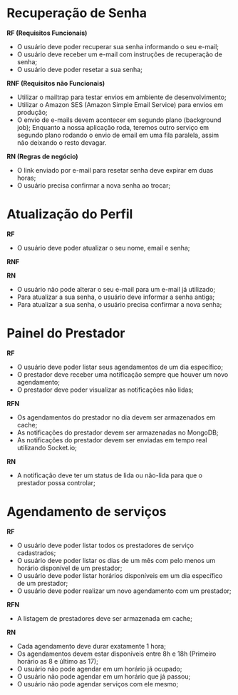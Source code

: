 # Recuperação de Senha

**RF (Requisitos Funcionais)**

- O usuário deve poder recuperar sua senha informando o seu e-mail;
- O usuário deve receber um e-mail com instruções de recuperação de senha;
- O usuário deve poder resetar a sua senha;

**RNF (Requisitos não Funcionais)**

- Utilizar o mailtrap para testar envios em ambiente de desenvolvimento;
- Utilizar o Amazon SES (Amazon Simple Email Service) para envios em produção;
- O envio de e-mails devem acontecer em segundo plano (background job);
Enquanto a nossa aplicação roda, teremos outro serviço em segundo plano rodando
o envio de email em uma fila paralela, assim não deixando o resto devagar.

**RN (Regras de negócio)**

- O link enviado por e-mail para resetar senha deve expirar em duas horas;
- O usuário precisa confirmar a nova senha ao trocar;

# Atualização do Perfil

**RF**

- O usuário deve poder atualizar o seu nome, email e senha;

**RNF**

**RN**

- O usuário não pode alterar o seu e-mail para um e-mail já utilizado;
- Para atualizar a sua senha, o usuário deve informar a senha antiga;
- Para atualizar a sua senha, o usuário precisa confirmar a nova senha;

# Painel do Prestador

**RF**

- O usuário deve poder listar seus agendamentos de um dia específico;
- O prestador deve receber uma notificação sempre que houver um novo agendamento;
- O prestador deve poder visualizar as notificações não lidas;

**RFN**

- Os agendamentos do prestador no dia devem ser armazenados em cache;
- As notificações do prestador devem ser armazenadas no MongoDB;
- As notificações do prestador devem ser enviadas em tempo real utilizando Socket.io;

**RN**

- A notificação deve ter um status de lida ou não-lida para que o prestador possa controlar;

# Agendamento de serviços

**RF**

- O usuário deve poder listar todos os prestadores de serviço cadastrados;
- O usuário deve poder listar os dias de um mês com pelo menos um horário disponível de um prestador;
- O usuário deve poder listar horários disponíveis em um dia específico de um prestador;
- O usuário deve poder realizar um novo agendamento com um prestador;


**RFN**

- A listagem de prestadores deve ser armazenada em cache;

**RN**

- Cada agendamento deve durar exatamente 1 hora;
- Os agendamentos devem estar disponíveis entre 8h e 18h (Primeiro horário as 8 e último as 17);
- O usuário não pode agendar em um horário já ocupado;
- O usuário não pode agendar em um horário que já passou;
- O usuário não pode agendar serviços com ele mesmo;
